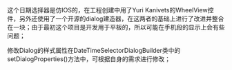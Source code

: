 这个日期选择器是仿IOS的，在工程创建中用了Yuri Kanivets的WheelView控件，另外还使用了一个开源的dialog建造器，在这两者的基础上进行了改进并整合在一块；由于最初这个项目是开发用于平板的，所以可能在手机段的显示上会有些问题；

修改Dialog的样式属性在DateTimeSelectorDialogBuilder类中的setDialogProperties()方法中，可根据自身的需求进行修改；